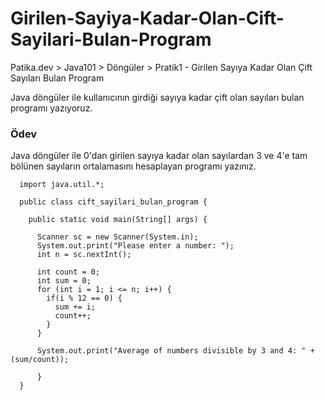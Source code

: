 # Girilen-Sayiya-Kadar-Olan-Cift-Sayilari-Bulan-Program
Patika.dev > Java101 > Döngüler > Pratik1 - Girilen Sayıya Kadar Olan Çift Sayıları Bulan Program

Java döngüler ile kullanıcının girdiği sayıya kadar çift olan sayıları bulan programı yazıyoruz.

### Ödev

Java döngüler ile 0'dan girilen sayıya kadar olan sayılardan 3 ve 4'e tam bölünen sayıların ortalamasını hesaplayan programı yazınız.


      import java.util.*;

      public class cift_sayilari_bulan_program {

        public static void main(String[] args) {

          Scanner sc = new Scanner(System.in);
          System.out.print("Please enter a number: ");
          int n = sc.nextInt();

          int count = 0;
          int sum = 0;
          for (int i = 1; i <= n; i++) {
            if(i % 12 == 0) {
              sum += i;
              count++;
            }
          }

          System.out.print("Average of numbers divisible by 3 and 4: " + (sum/count));

          }
      }
